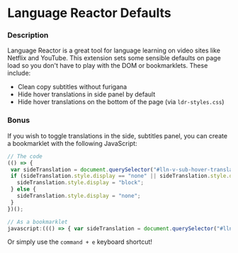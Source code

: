 # Language Reactor Defaults

### Description
Language Reactor is a great tool for language learning on video sites like Netflix and YouTube. This extension sets some sensible defaults on page load so you don't have to play with the DOM or bookmarklets. These include:
- Clean copy subtitles without furigana
- Hide hover translations in side panel by default
- Hide hover translations on the bottom of the page (via `ldr-styles.css`)

### Bonus
If you wish to toggle translations in the side, subtitles panel, you can create a bookmarklet with the following JavaScript:

```javascript
// The code
(() => {
 var sideTranslation = document.querySelector("#lln-v-sub-hover-translation");
 if (sideTranslation.style.display == "none" || sideTranslation.style.display == "") {
   sideTranslation.style.display = "block";
 } else {
   sideTranslation.style.display = "none";
 }
})();

// As a bookmarklet
javascript:((() => { var sideTranslation = document.querySelector("#lln-v-sub-hover-translation"); if (sideTranslation.style.display == "none" || sideTranslation.style.display == "") { sideTranslation.style.display = "block"; } else { sideTranslation.style.display = "none"; } })())
```

Or simply use the `command + e` keyboard shortcut!
